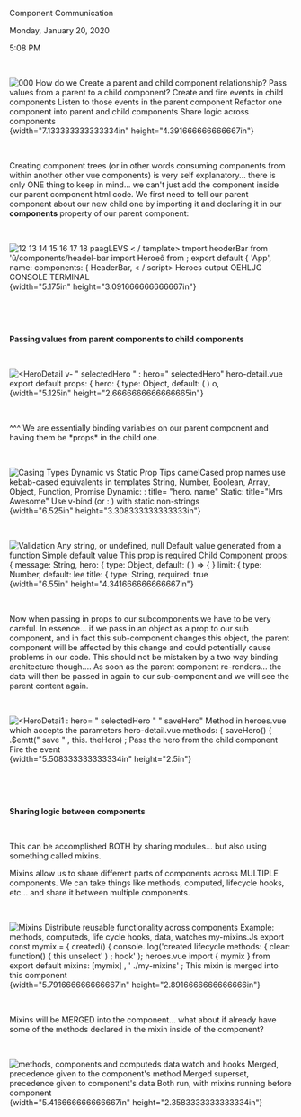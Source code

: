 Component Communication

Monday, January 20, 2020

5:08 PM

 

![000 How do we Create a parent and child component relationship? Pass values from a parent to a child component? Create and fire events in child components Listen to those events in the parent component Refactor one component into parent and child components Share logic across components ](003_Component_Communication_000.png){width="7.133333333333334in" height="4.391666666666667in"}

 

Creating component trees (or in other words consuming components from within another other vue components) is very self explanatory... there is only ONE thing to keep in mind... we can\'t just add the component inside our parent component html code. We first need to tell our parent component about our new child one by importing it and declaring it in our **components** property of our parent component:

 

![12 13 14 15 16 17 18 paagLEVS \< / template\> tmport heoderBar from \'û/components/headel-bar import Heroeô from ; export default { \'App\', name: components: { HeaderBar, \< / script\> Heroes output OEHLJG CONSOLE TERMINAL ](003_Component_Communication_001.png){width="5.175in" height="3.091666666666667in"}

 

 

**Passing values from parent components to child components**

 

![\<HeroDetaiI v- \" selectedHero \" : hero=\" selectedHero\" hero-detail.vue export default props: { hero: { type: Object, default: ( ) o, ](003_Component_Communication_002.png){width="5.125in" height="2.6666666666666665in"}

 

\^\^\^ We are essentially binding variables on our parent component and having them be \*props\* in the child one.

 

![Casing Types Dynamic vs Static Prop Tips camelCased prop names use kebab-cased equivalents in templates String, Number, Boolean, Array, Object, Function, Promise Dynamic: : title= \"hero. name\" Static: title=\"Mrs Awesome\" Use v-bind (or : ) with static non-strings ](003_Component_Communication_003.png){width="6.525in" height="3.308333333333333in"}

 

![Validation Any string, or undefined, null Default value generated from a function Simple default value This prop is required Child Component props: { message: String, hero: { type: Object, default: ( ) =\> { } limit: { type: Number, default: lee title: { type: String, required: true ](003_Component_Communication_004.png){width="6.55in" height="4.341666666666667in"}

 

Now when passing in props to our subcomponents we have to be very careful. In essence... if we pass in an object as a prop to our sub component, and in fact this sub-component changes this object, the parent component will be affected by this change and could potentially cause problems in our code. This should not be mistaken by a two way binding architecture though.... As soon as the parent component re-renders... the data will then be passed in again to our sub-component and we will see the parent content again.

 

![\<HeroDetai1 : hero= \" selectedHero \" \" saveHero\" Method in heroes.vue which accepts the parameters hero-detail.vue methods: { saveHero() { .\$emtt(\" save \" , this. theHero) ; Pass the hero from the child component Fire the event ](003_Component_Communication_005.png){width="5.508333333333334in" height="2.5in"}

 

 

**Sharing logic between components**

 

This can be accomplished BOTH by sharing modules... but also using something called mixins.

Mixins allow us to share different parts of components across MULTIPLE components. We can take things like methods, computed, lifecycle hooks, etc... and share it between multiple components.

 

![Mixins Distribute reusable functionality across components Example: methods, computeds, life cycle hooks, data, watches my-mixins.Js export const mymix = { created() { console. log(\'created lifecycle methods: { clear: function() { this unselect\' ) ; hook\' ); heroes.vue import { mymix } from export default mixins: \[mymix\] , \' ./my-mixins\' ; This mixin is merged into this component ](003_Component_Communication_006.png){width="5.791666666666667in" height="2.8916666666666666in"}

 

Mixins will be MERGED into the component... what about if already have some of the methods declared in the mixin inside of the component?

 

![methods, components and computeds data watch and hooks Merged, precedence given to the component\'s method Merged superset, precedence given to component\'s data Both run, with mixins running before component ](003_Component_Communication_007.png){width="5.416666666666667in" height="2.3583333333333334in"}
